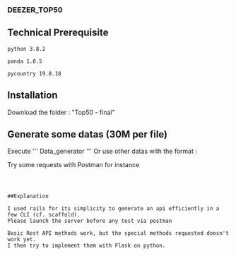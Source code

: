 
### DEEZER_TOP50

## Technical Prerequisite

```
python 3.8.2
```

```
panda 1.0.5
```

```
pycountry 19.8.18
```


## Installation


Download the folder : "Top50 - final"

## Generate some datas (30M per file)

Execute 
'''
Data_generator
'''
Or use other datas with the format : 




Try some requests with Postman for instance
```



##Explanation

I used rails for its simplicity to generate an api efficiently in a few CLI (cf. scaffold).
Please launch the server before any test via postman

Basic Rest API methods work, but the special methods requested doesn't work yet. 
I then try to implement them with Flask on python.
